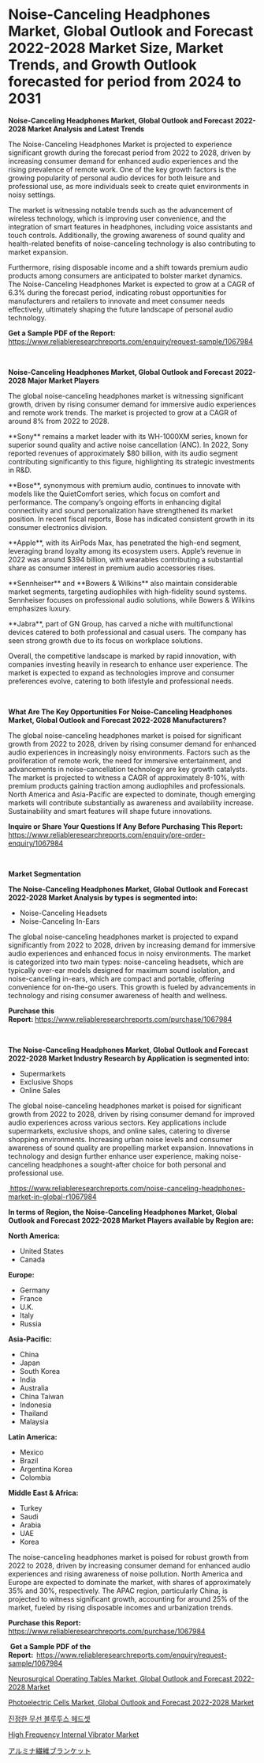 <p><h1>Noise-Canceling Headphones Market, Global Outlook and Forecast 2022-2028 Market Size, Market Trends, and Growth Outlook forecasted for period from 2024 to 2031</h1></p><p><strong>Noise-Canceling Headphones Market, Global Outlook and Forecast 2022-2028 Market Analysis and Latest Trends</strong></p>
<p><p>The Noise-Canceling Headphones Market is projected to experience significant growth during the forecast period from 2022 to 2028, driven by increasing consumer demand for enhanced audio experiences and the rising prevalence of remote work. One of the key growth factors is the growing popularity of personal audio devices for both leisure and professional use, as more individuals seek to create quiet environments in noisy settings. </p><p>The market is witnessing notable trends such as the advancement of wireless technology, which is improving user convenience, and the integration of smart features in headphones, including voice assistants and touch controls. Additionally, the growing awareness of sound quality and health-related benefits of noise-canceling technology is also contributing to market expansion.</p><p>Furthermore, rising disposable income and a shift towards premium audio products among consumers are anticipated to bolster market dynamics. The Noise-Canceling Headphones Market is expected to grow at a CAGR of 6.3% during the forecast period, indicating robust opportunities for manufacturers and retailers to innovate and meet consumer needs effectively, ultimately shaping the future landscape of personal audio technology.</p></p>
<p><strong>Get a Sample PDF of the Report:&nbsp;</strong> <a href="https://www.reliableresearchreports.com/enquiry/request-sample/1067984">https://www.reliableresearchreports.com/enquiry/request-sample/1067984</a></p>
<p>&nbsp;</p>
<p><strong>Noise-Canceling Headphones Market, Global Outlook and Forecast 2022-2028 Major Market Players</strong></p>
<p><p>The global noise-canceling headphones market is witnessing significant growth, driven by rising consumer demand for immersive audio experiences and remote work trends. The market is projected to grow at a CAGR of around 8% from 2022 to 2028.</p><p>**Sony** remains a market leader with its WH-1000XM series, known for superior sound quality and active noise cancellation (ANC). In 2022, Sony reported revenues of approximately $80 billion, with its audio segment contributing significantly to this figure, highlighting its strategic investments in R&D.</p><p>**Bose**, synonymous with premium audio, continues to innovate with models like the QuietComfort series, which focus on comfort and performance. The company’s ongoing efforts in enhancing digital connectivity and sound personalization have strengthened its market position. In recent fiscal reports, Bose has indicated consistent growth in its consumer electronics division.</p><p>**Apple**, with its AirPods Max, has penetrated the high-end segment, leveraging brand loyalty among its ecosystem users. Apple’s revenue in 2022 was around $394 billion, with wearables contributing a substantial share as consumer interest in premium audio accessories rises. </p><p>**Sennheiser** and **Bowers & Wilkins** also maintain considerable market segments, targeting audiophiles with high-fidelity sound systems. Sennheiser focuses on professional audio solutions, while Bowers & Wilkins emphasizes luxury.</p><p>**Jabra**, part of GN Group, has carved a niche with multifunctional devices catered to both professional and casual users. The company has seen strong growth due to its focus on workplace solutions.</p><p>Overall, the competitive landscape is marked by rapid innovation, with companies investing heavily in research to enhance user experience. The market is expected to expand as technologies improve and consumer preferences evolve, catering to both lifestyle and professional needs.</p></p>
<p>&nbsp;</p>
<p><strong>What Are The Key Opportunities For Noise-Canceling Headphones Market, Global Outlook and Forecast 2022-2028 Manufacturers?</strong></p>
<p><p>The global noise-canceling headphones market is poised for significant growth from 2022 to 2028, driven by rising consumer demand for enhanced audio experiences in increasingly noisy environments. Factors such as the proliferation of remote work, the need for immersive entertainment, and advancements in noise-cancellation technology are key growth catalysts. The market is projected to witness a CAGR of approximately 8-10%, with premium products gaining traction among audiophiles and professionals. North America and Asia-Pacific are expected to dominate, though emerging markets will contribute substantially as awareness and availability increase. Sustainability and smart features will shape future innovations.</p></p>
<p><strong>Inquire or Share Your Questions If Any Before Purchasing This Report:</strong> <a href="https://www.reliableresearchreports.com/enquiry/pre-order-enquiry/1067984">https://www.reliableresearchreports.com/enquiry/pre-order-enquiry/1067984</a></p>
<p>&nbsp;</p>
<p><strong>Market Segmentation</strong></p>
<p><strong>The Noise-Canceling Headphones Market, Global Outlook and Forecast 2022-2028 Market Analysis by types is segmented into:</strong></p>
<p><ul><li>Noise-Canceling Headsets</li><li>Noise-Canceling In-Ears</li></ul></p>
<p><p>The global noise-canceling headphones market is projected to expand significantly from 2022 to 2028, driven by increasing demand for immersive audio experiences and enhanced focus in noisy environments. The market is categorized into two main types: noise-canceling headsets, which are typically over-ear models designed for maximum sound isolation, and noise-canceling in-ears, which are compact and portable, offering convenience for on-the-go users. This growth is fueled by advancements in technology and rising consumer awareness of health and wellness.</p></p>
<p><strong>Purchase this Report:&nbsp;</strong><a href="https://www.reliableresearchreports.com/purchase/1067984">https://www.reliableresearchreports.com/purchase/1067984</a></p>
<p>&nbsp;</p>
<p><strong>The Noise-Canceling Headphones Market, Global Outlook and Forecast 2022-2028 Market Industry Research by Application is segmented into:</strong></p>
<p><ul><li>Supermarkets</li><li>Exclusive Shops</li><li>Online Sales</li></ul></p>
<p><p>The global noise-canceling headphones market is poised for significant growth from 2022 to 2028, driven by rising consumer demand for improved audio experiences across various sectors. Key applications include supermarkets, exclusive shops, and online sales, catering to diverse shopping environments. Increasing urban noise levels and consumer awareness of sound quality are propelling market expansion. Innovations in technology and design further enhance user experience, making noise-canceling headphones a sought-after choice for both personal and professional use.</p></p>
<p><a href="https://www.reliableresearchreports.com/noise-canceling-headphones-market-in-global-r1067984">&nbsp;https://www.reliableresearchreports.com/noise-canceling-headphones-market-in-global-r1067984</a></p>
<p><strong>In terms of Region, the Noise-Canceling Headphones Market, Global Outlook and Forecast 2022-2028 Market Players available by Region are:</strong></p>
<p>
    <p> <strong> North America: </strong>
        <ul>
            <li>United States</li>
            <li>Canada</li>
        </ul>
        </p> 
    <p> <strong> Europe: </strong>
        <ul>
            <li>Germany</li>
            <li>France</li>
            <li>U.K.</li>
            <li>Italy</li>
            <li>Russia</li>
        </ul>
        </p> 
    <p> <strong> Asia-Pacific: </strong>
        <ul>
            <li>China</li>
            <li>Japan</li>
            <li>South Korea</li>
            <li>India</li>
            <li>Australia</li>
            <li>China Taiwan</li>
            <li>Indonesia</li>
            <li>Thailand</li>
            <li>Malaysia</li>
        </ul>
        </p> 
    <p> <strong> Latin America: </strong>
        <ul>
            <li>Mexico</li>
            <li>Brazil</li>
            <li>Argentina Korea</li>
            <li>Colombia</li>
        </ul>
        </p> 
    <p> <strong> Middle East & Africa: </strong>
        <ul>
            <li>Turkey</li>
            <li>Saudi</li>
            <li>Arabia</li>
            <li>UAE</li>
            <li>Korea</li>
        </ul>
    </p>
    </p>
<p><p>The noise-canceling headphones market is poised for robust growth from 2022 to 2028, driven by increasing consumer demand for enhanced audio experiences and rising awareness of noise pollution. North America and Europe are expected to dominate the market, with shares of approximately 35% and 30%, respectively. The APAC region, particularly China, is projected to witness significant growth, accounting for around 25% of the market, fueled by rising disposable incomes and urbanization trends.</p></p>
<p><strong>Purchase this Report: </strong><a href="https://www.reliableresearchreports.com/purchase/1067984">https://www.reliableresearchreports.com/purchase/1067984</a></p>
<p>&nbsp;<strong>Get a Sample PDF of the Report:&nbsp;&nbsp;</strong><a href="https://www.reliableresearchreports.com/enquiry/request-sample/1067984">https://www.reliableresearchreports.com/enquiry/request-sample/1067984</a></p>
<p><strong></strong></p>
<p><p><a href="https://github.com/prosalinda88/Market-Research-Report-List-6/blob/main/neurosurgical-operating-tables-market-global-outlook-and-forecast-2022-2028-market.md">Neurosurgical Operating Tables Market, Global Outlook and Forecast 2022-2028 Market</a></p><p><a href="https://github.com/globismark/Market-Research-Report-List-5/blob/main/photoelectric-cells-market-global-outlook-and-forecast-2022-2028-market.md">Photoelectric Cells Market, Global Outlook and Forecast 2022-2028 Market</a></p><p><a href="https://medium.com/@pwhkjukf5/%EB%AC%B4%EC%84%A0-%EB%B8%94%EB%A3%A8%ED%88%AC%EC%8A%A4-%ED%97%A4%EB%93%9C%EC%85%8B-%EC%8B%9C%EC%9E%A5-%EC%97%B0%EA%B5%AC-%EB%B3%B4%EA%B3%A0%EC%84%9C-2024%EB%85%84%EB%B6%80%ED%84%B0-2031%EB%85%84%EA%B9%8C%EC%A7%80-%EC%97%B0%ED%8F%89%EA%B7%A0-%EC%84%B1%EC%9E%A5%EB%A5%A0-cagr-10-1-%EB%A1%9C-%EC%8B%9C%EC%9E%A5-%EC%A0%84%EB%A7%9D-%EB%B0%8F-%EC%84%B1%EC%9E%A5-%EA%B0%80%EB%8A%A5%EC%84%B1-bd33f02e5c47">진정한 무선 블루투스 헤드셋</a></p><p><a href="https://issuu.com/reportprime-2/docs/high-frequency-internal-vibrator-ma_e419774a34019e">High Frequency Internal Vibrator Market</a></p><p><a href="https://medium.com/@opalkilback2023/%E3%82%A2%E3%83%AB%E3%83%9F%E3%83%8A%E7%B9%8A%E7%B6%AD%E3%83%96%E3%83%A9%E3%83%B3%E3%82%B1%E3%83%83%E3%83%88%E5%B8%82%E5%A0%B4%E3%81%AE%E8%A6%8F%E6%A8%A1-%E3%82%B7%E3%82%A7%E3%82%A2-%E3%83%88%E3%83%AC%E3%83%B3%E3%83%89%E5%88%86%E6%9E%90%E3%83%AC%E3%83%9D%E3%83%BC%E3%83%88-%E6%9C%80%E7%B5%82%E4%BD%BF%E7%94%A8-%E9%AB%98%E6%B8%A9%E5%85%85%E5%A1%AB%E6%9D%90-%E7%94%A3%E6%A5%AD%E7%82%89-%E8%87%AA%E5%8B%95%E8%BB%8A%E9%83%A8%E5%93%81-%E3%81%9D%E3%81%AE%E4%BB%96-%E5%8E%9F%E6%96%99%E5%88%A5-2031%E5%B9%B4%E3%81%BE%E3%81%A7%E3%81%AE%E4%BA%88%E6%B8%AC-0c17f3254a93">アルミナ繊維ブランケット</a></p></p>